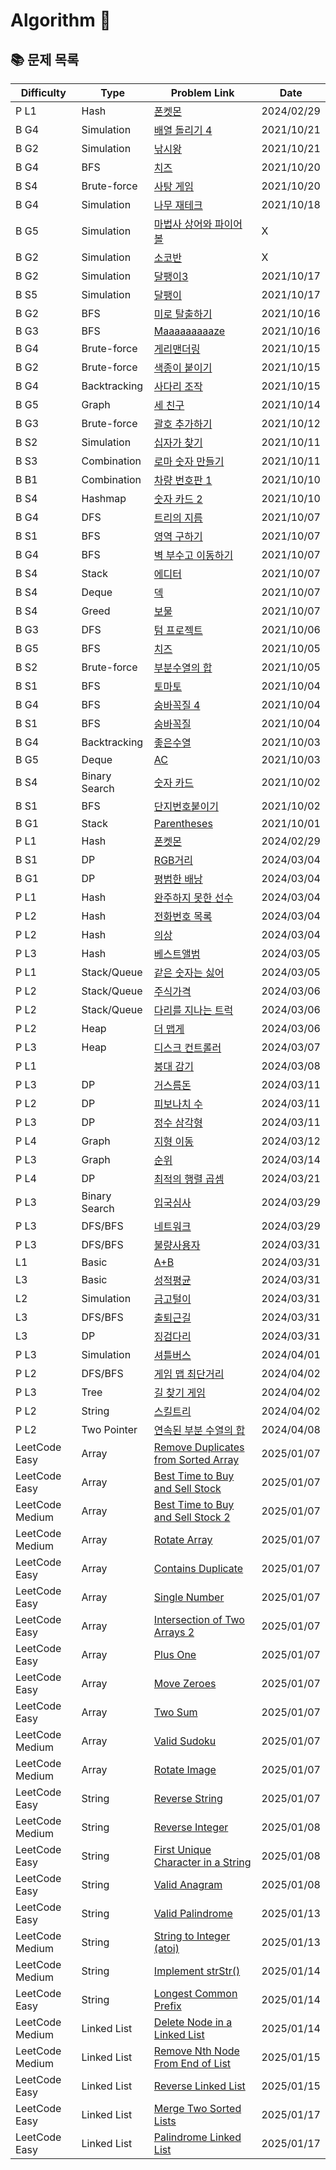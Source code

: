 # Algorithm 🥕

## 📚 문제 목록

| Difficulty      | Type          | Problem Link                                                                                                   | Date       |
| --------------- | ------------- | -------------------------------------------------------------------------------------------------------------- | ---------- |
| P L1            | Hash          | [폰켓몬](https://school.programmers.co.kr/learn/courses/30/lessons/1845)                                       | 2024/02/29 |
| B G4            | Simulation    | [배열 돌리기 4](https://www.acmicpc.net/problem/17406)                                                         | 2021/10/21 |
| B G2            | Simulation    | [낚시왕](https://www.acmicpc.net/problem/17143)                                                                | 2021/10/21 |
| B G4            | BFS           | [치즈](https://www.acmicpc.net/problem/2638)                                                                   | 2021/10/20 |
| B S4            | Brute-force   | [사탕 게임](https://www.acmicpc.net/problem/3085)                                                              | 2021/10/20 |
| B G4            | Simulation    | [나무 재테크](https://www.acmicpc.net/problem/16235)                                                           | 2021/10/18 |
| B G5            | Simulation    | [마법사 상어와 파이어볼](https://www.acmicpc.net/problem/20056)                                                | X          |
| B G2            | Simulation    | [소코반](https://www.acmicpc.net/problem/4577)                                                                 | X          |
| B G2            | Simulation    | [달팽이3](https://www.acmicpc.net/problem/1959)                                                                | 2021/10/17 |
| B S5            | Simulation    | [달팽이](https://www.acmicpc.net/problem/1913)                                                                 | 2021/10/17 |
| B G2            | BFS           | [미로 탈출하기](https://www.acmicpc.net/problem/17090)                                                         | 2021/10/16 |
| B G3            | BFS           | [Maaaaaaaaaze](https://www.acmicpc.net/problem/16985)                                                          | 2021/10/16 |
| B G4            | Brute-force   | [게리맨더링](https://www.acmicpc.net/problem/17471)                                                            | 2021/10/15 |
| B G2            | Brute-force   | [색종이 붙이기](https://www.acmicpc.net/problem/17136)                                                         | 2021/10/15 |
| B G4            | Backtracking  | [사다리 조작](https://www.acmicpc.net/problem/15684)                                                           | 2021/10/15 |
| B G5            | Graph         | [세 친구](https://www.acmicpc.net/problem/17089)                                                               | 2021/10/14 |
| B G3            | Brute-force   | [괄호 추가하기](https://www.acmicpc.net/problem/16637)                                                         | 2021/10/12 |
| B S2            | Simulation    | [십자가 찾기](https://www.acmicpc.net/problem/16924)                                                           | 2021/10/11 |
| B S3            | Combination   | [로마 숫자 만들기](https://www.acmicpc.net/problem/16922)                                                      | 2021/10/11 |
| B B1            | Combination   | [차량 번호판 1](https://www.acmicpc.net/problem/16968)                                                         | 2021/10/10 |
| B S4            | Hashmap       | [숫자 카드 2](https://www.acmicpc.net/problem/10816)                                                           | 2021/10/10 |
| B G4            | DFS           | [트리의 지름](https://www.acmicpc.net/problem/1967)                                                            | 2021/10/07 |
| B S1            | BFS           | [영역 구하기](https://www.acmicpc.net/problem/2583)                                                            | 2021/10/07 |
| B G4            | BFS           | [벽 부수고 이동하기](https://www.acmicpc.net/problem/2206)                                                     | 2021/10/07 |
| B S4            | Stack         | [에디터](https://www.acmicpc.net/problem/1406)                                                                 | 2021/10/07 |
| B S4            | Deque         | [덱](https://www.acmicpc.net/problem/10866)                                                                    | 2021/10/07 |
| B S4            | Greed         | [보물](https://www.acmicpc.net/problem/1026)                                                                   | 2021/10/07 |
| B G3            | DFS           | [텀 프로젝트](https://www.acmicpc.net/problem/9466)                                                            | 2021/10/06 |
| B G5            | BFS           | [치즈](https://www.acmicpc.net/problem/2636)                                                                   | 2021/10/05 |
| B S2            | Brute-force   | [부분수열의 합](https://www.acmicpc.net/problem/1182)                                                          | 2021/10/05 |
| B S1            | BFS           | [토마토](https://www.acmicpc.net/problem/7569)                                                                 | 2021/10/04 |
| B G4            | BFS           | [숨바꼭질 4](https://www.acmicpc.net/problem/13913)                                                            | 2021/10/04 |
| B S1            | BFS           | [숨바꼭질](https://www.acmicpc.net/problem/1697)                                                               | 2021/10/04 |
| B G4            | Backtracking  | [좋은수열](https://www.acmicpc.net/problem/2661)                                                               | 2021/10/03 |
| B G5            | Deque         | [AC](https://www.acmicpc.net/problem/5430)                                                                     | 2021/10/03 |
| B S4            | Binary Search | [숫자 카드](https://www.acmicpc.net/problem/10815)                                                             | 2021/10/02 |
| B S1            | BFS           | [단지번호붙이기](https://www.acmicpc.net/problem/2667)                                                         | 2021/10/02 |
| B G1            | Stack         | [Parentheses](https://www.acmicpc.net/problem/16362)                                                           | 2021/10/01 |
| P L1            | Hash          | [폰켓몬](https://school.programmers.co.kr/learn/courses/30/lessons/1845)                                       | 2024/02/29 |
| B S1            | DP            | [RGB거리](https://www.acmicpc.net/problem/1149)                                                                | 2024/03/04 |
| B G1            | DP            | [평범한 배낭](https://www.acmicpc.net/problem/12865)                                                           | 2024/03/04 |
| P L1            | Hash          | [완주하지 못한 선수](https://school.programmers.co.kr/learn/courses/30/lessons/42576)                          | 2024/03/04 |
| P L2            | Hash          | [전화번호 목록](https://school.programmers.co.kr/learn/courses/30/lessons/42577)                               | 2024/03/04 |
| P L2            | Hash          | [의상](https://school.programmers.co.kr/learn/courses/30/lessons/42578)                                        | 2024/03/04 |
| P L3            | Hash          | [베스트앨범](https://school.programmers.co.kr/learn/courses/30/lessons/42579)                                  | 2024/03/05 |
| P L1            | Stack/Queue   | [같은 숫자는 싫어](https://school.programmers.co.kr/learn/courses/30/lessons/12906)                            | 2024/03/05 |
| P L2            | Stack/Queue   | [주식가격](https://school.programmers.co.kr/learn/courses/30/lessons/42584)                                    | 2024/03/06 |
| P L2            | Stack/Queue   | [다리를 지나는 트럭](https://school.programmers.co.kr/learn/courses/30/lessons/42583)                          | 2024/03/06 |
| P L2            | Heap          | [더 맵게](https://school.programmers.co.kr/learn/courses/30/lessons/42626)                                     | 2024/03/06 |
| P L3            | Heap          | [디스크 컨트롤러](https://school.programmers.co.kr/learn/courses/30/lessons/42627)                             | 2024/03/07 |
| P L1            |               | [붕대 감기](https://school.programmers.co.kr/learn/courses/30/lessons/250137)                                  | 2024/03/08 |
| P L3            | DP            | [거스름돈](https://school.programmers.co.kr/learn/courses/30/lessons/12907)                                    | 2024/03/11 |
| P L2            | DP            | [피보나치 수](https://school.programmers.co.kr/learn/courses/30/lessons/12945)                                 | 2024/03/11 |
| P L3            | DP            | [정수 삼각형](https://school.programmers.co.kr/learn/courses/30/lessons/43105)                                 | 2024/03/11 |
| P L4            | Graph         | [지형 이동](https://school.programmers.co.kr/learn/courses/30/lessons/62050)                                   | 2024/03/12 |
| P L3            | Graph         | [순위](https://school.programmers.co.kr/learn/courses/30/lessons/49191)                                        | 2024/03/14 |
| P L4            | DP            | [최적의 행렬 곱셈](https://school.programmers.co.kr/learn/courses/30/lessons/12942)                            | 2024/03/21 |
| P L3            | Binary Search | [입국심사](https://school.programmers.co.kr/learn/courses/30/lessons/43238)                                    | 2024/03/29 |
| P L3            | DFS/BFS       | [네트워크](https://school.programmers.co.kr/learn/courses/30/lessons/43162)                                    | 2024/03/29 |
| P L3            | DFS/BFS       | [불량사용자](https://school.programmers.co.kr/learn/courses/30/lessons/64064)                                  | 2024/03/31 |
| L1              | Basic         | [A+B](https://softeer.ai/practice/6295)                                                                        | 2024/03/31 |
| L3              | Basic         | [성적평균](https://softeer.ai/practice/6294)                                                                   | 2024/03/31 |
| L2              | Simulation    | [금고털이](https://softeer.ai/practice/6288)                                                                   | 2024/03/31 |
| L3              | DFS/BFS       | [출퇴근길](https://softeer.ai/practice/6248)                                                                   | 2024/03/31 |
| L3              | DP            | [징검다리](https://softeer.ai/practice/6293)                                                                   | 2024/03/31 |
| P L3            | Simulation    | [셔틀버스](https://school.programmers.co.kr/learn/courses/30/lessons/17678)                                    | 2024/04/01 |
| P L2            | DFS/BFS       | [게임 맵 최단거리](https://school.programmers.co.kr/learn/courses/30/lessons/1844)                             | 2024/04/02 |
| P L3            | Tree          | [길 찾기 게임](https://school.programmers.co.kr/learn/courses/30/lessons/42892)                                | 2024/04/02 |
| P L2            | String        | [스킬트리](https://school.programmers.co.kr/learn/courses/30/lessons/49993)                                    | 2024/04/02 |
| P L2            | Two Pointer   | [연속된 부분 수열의 합](https://school.programmers.co.kr/learn/courses/30/lessons/178870)                      | 2024/04/08 |
| LeetCode Easy   | Array         | [Remove Duplicates from Sorted Array](https://leetcode.com/problems/remove-duplicates-from-sorted-array/)      | 2025/01/07 |
| LeetCode Easy   | Array         | [Best Time to Buy and Sell Stock](https://leetcode.com/problems/best-time-to-buy-and-sell-stock/)              | 2025/01/07 |
| LeetCode Medium | Array         | [Best Time to Buy and Sell Stock 2](https://leetcode.com/problems/best-time-to-buy-and-sell-stock-ii/)         | 2025/01/07 |
| LeetCode Medium | Array         | [Rotate Array](https://leetcode.com/problems/rotate-array/)                                                    | 2025/01/07 |
| LeetCode Easy   | Array         | [Contains Duplicate](https://leetcode.com/problems/contains-duplicate/)                                        | 2025/01/07 |
| LeetCode Easy   | Array         | [Single Number](https://leetcode.com/problems/single-number/)                                                  | 2025/01/07 |
| LeetCode Easy   | Array         | [Intersection of Two Arrays 2](https://leetcode.com/problems/intersection-of-two-arrays-ii/)                   | 2025/01/07 |
| LeetCode Easy   | Array         | [Plus One](https://leetcode.com/problems/plus-one/)                                                            | 2025/01/07 |
| LeetCode Easy   | Array         | [Move Zeroes](https://leetcode.com/problems/move-zeroes/)                                                      | 2025/01/07 |
| LeetCode Easy   | Array         | [Two Sum](https://leetcode.com/problems/two-sum/)                                                              | 2025/01/07 |
| LeetCode Medium | Array         | [Valid Sudoku](https://leetcode.com/problems/valid-sudoku/)                                                    | 2025/01/07 |
| LeetCode Medium | Array         | [Rotate Image](https://leetcode.com/problems/rotate-image/)                                                    | 2025/01/07 |
| LeetCode Easy   | String        | [Reverse String](https://leetcode.com/problems/reverse-string/)                                                | 2025/01/07 |
| LeetCode Medium | String        | [Reverse Integer](https://leetcode.com/problems/reverse-integer/)                                              | 2025/01/08 |
| LeetCode Easy   | String        | [First Unique Character in a String](https://leetcode.com/problems/first-unique-character-in-a-string/)        | 2025/01/08 |
| LeetCode Easy   | String        | [Valid Anagram](https://leetcode.com/problems/valid-anagram/)                                                  | 2025/01/08 |
| LeetCode Easy   | String        | [Valid Palindrome](https://leetcode.com/problems/valid-palindrome/)                                            | 2025/01/13 |
| LeetCode Medium | String        | [String to Integer (atoi)](https://leetcode.com/problems/string-to-integer-atoi/)                              | 2025/01/13 |
| LeetCode Medium | String        | [Implement strStr()](https://leetcode.com/explore/featured/card/top-interview-questions-easy/127/strings/885/) | 2025/01/14 |
| LeetCode Easy   | String        | [Longest Common Prefix](https://leetcode.com/problems/longest-common-prefix/)                                  | 2025/01/14 |
| LeetCode Medium | Linked List   | [Delete Node in a Linked List](https://leetcode.com/problems/delete-node-in-a-linked-list/)                    | 2025/01/14 |
| LeetCode Medium | Linked List   | [Remove Nth Node From End of List](https://leetcode.com/problems/remove-nth-node-from-end-of-list/)            | 2025/01/15 |
| LeetCode Easy   | Linked List   | [Reverse Linked List](https://leetcode.com/problems/reverse-linked-list/)                                      | 2025/01/15 |
| LeetCode Easy   | Linked List   | [Merge Two Sorted Lists](https://leetcode.com/problems/merge-two-sorted-lists/)                                | 2025/01/17 |
| LeetCode Easy   | Linked List   | [Palindrome Linked List](https://leetcode.com/problems/palindrome-linked-list/)                                | 2025/01/17 |
